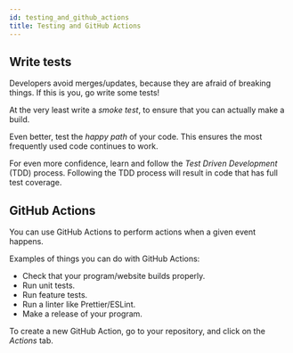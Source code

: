 ```yaml
---
id: testing_and_github_actions
title: Testing and GitHub Actions
---
```


## Write tests

Developers avoid merges/updates, because they are afraid of breaking things.
If this is you, go write some tests!

At the very least write a _smoke test_, to ensure that you can actually make a build.

Even better, test the _happy path_ of your code.
This ensures the most frequently used code continues to work.

For even more confidence, learn and follow the _Test Driven Development_ (TDD) process.
Following the TDD process will result in code that has full test coverage.

## GitHub Actions

You can use GitHub Actions to perform actions when a given event happens.

Examples of things you can do with GitHub Actions:

- Check that your program/website builds properly.
- Run unit tests.
- Run feature tests.
- Run a linter like Prettier/ESLint.
- Make a release of your program.

To create a new GitHub Action, go to your repository, and click on the _Actions_ tab.
